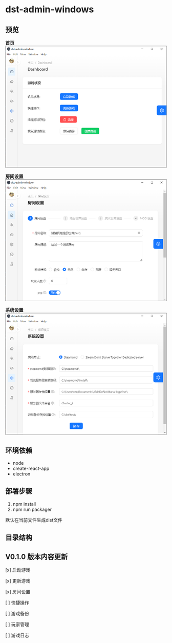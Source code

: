 # dst-admin-windows


## 预览

**首页**
![首页效果](./doc/%E9%A6%96%E9%A1%B5.png)

**房间设置**
![房间设置](./doc/%E6%88%BF%E9%97%B4%E8%AE%BE%E7%BD%AE.png)

**系统设置**
![系统设置](./doc/%E8%AE%BE%E7%BD%AE.png)

## 环境依赖
+ node
+ create-react-app
+ electron

## 部署步骤
1. npm install
2. npm run packager

默认在当前文件生成dist文件

## 目录结构


## V0.1.0 版本内容更新

[x] 启动游戏

[x] 更新游戏

[x] 房间设置

[ ] 快捷操作

[ ] 游戏备份

[ ] 玩家管理

[ ] 游戏日志